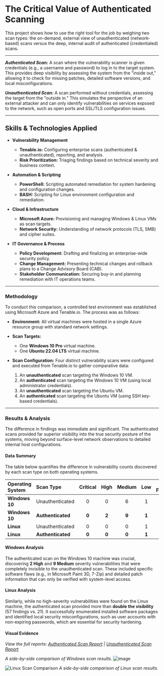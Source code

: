 # The Critical Value of Authenticated Scanning
This project shows how to use the right tool for the job by weighing two scan types: the on-demand, external view of unauthenticated (network-based) scans versus the deep, internal audit of authenticated (credentialed) scans.

---

_**Authenticated Scan:**_ A scan where the vulnerability scanner is given credentials (e.g., a username and password) to log in to the target system. This provides deep visibility by assessing the system from the "inside out," allowing it to check for missing patches, detailed software versions, and local misconfigurations.

_**Unauthenticated Scan:**_ A scan performed without credentials, assessing the target from the "outside in." This simulates the perspective of an external attacker and can only identify vulnerabilities on services exposed to the network, such as open ports and SSL/TLS configuration issues.

---

## Skills & Technologies Applied

* **Vulnerability Management**
    * **Tenable.io:** Configuring enterprise scans (authenticated & unauthenticated), reporting, and analysis.
    * **Risk Prioritization:** Triaging findings based on technical severity and business context.

* **Automation & Scripting**
    * **PowerShell:** Scripting automated remediation for system hardening and configuration changes.
    * **BASH:** Scripting for Linux environment configuration and remediation.

* **Cloud & Infrastructure**
    * **Microsoft Azure:** Provisioning and managing Windows & Linux VMs as scan targets.
    * **Network Security:** Understanding of network protocols (TLS, SMB) and cipher suites.

* **IT Governance & Process**
    * **Policy Development:** Drafting and finalizing an enterprise-wide security policy.
    * **Change Management:** Presenting technical changes and rollback plans to a Change Advisory Board (CAB).
    * **Stakeholder Communication:** Securing buy-in and planning remediation with IT operations teams.
---

### Methodology

To conduct this comparison, a controlled test environment was established using Microsoft Azure and Tenable.io. The process was as follows:

* **Environment:** All virtual machines were hosted in a single Azure resource group with standard network settings.

* **Scan Targets:**
    * One **Windows 10 Pro** virtual machine.
    * One **Ubuntu 22.04 LTS** virtual machine.

* **Scan Configuration:** Four distinct vulnerability scans were configured and executed from Tenable.io to gather comparative data:
    1.  An **unauthenticated** scan targeting the Windows 10 VM.
    2.  An **authenticated** scan targeting the Windows 10 VM (using local administrator credentials).
    3.  An **unauthenticated** scan targeting the Ubuntu VM.
    4.  An **authenticated** scan targeting the Ubuntu VM (using SSH key-based credentials).
  
---

### Results & Analysis

The difference in findings was immediate and significant. The authenticated scans provided far superior visibility into the true security posture of the systems, moving beyond surface-level network observations to detailed internal host configurations.

#### Data Summary

The table below quantifies the difference in vulnerability counts discovered by each scan type on both operating systems.

| Operating System | Scan Type | Critical | High | Medium | Low | Total Findings |
| :--- | :--- | :---: | :---: | :---: | :---: | :---: |
| **Windows 10** | Unauthenticated | 0 | 0 | 6 | 1 | 36 |
| **Windows 10** | **Authenticated** | **0** | **2** | **9** | **1** | **146** |
| **Linux** | Unauthenticated | 0 | 0 | 0 | 1 | 21 |
| **Linux** | **Authenticated** | **0** | **0** | **0** | **1** | **57** |

#### Windows Analysis
The authenticated scan on the Windows 10 machine was crucial, discovering **2 High** and **9 Medium** severity vulnerabilities that were completely invisible to the unauthenticated scan. These included specific software flaws (e.g., in Microsoft Paint 3D, 7-Zip) and detailed patch information that can only be verified with system-level access.

#### Linux Analysis
Similarly, while no high-severity vulnerabilities were found on the Linux machine, the authenticated scan provided more than **double the visibility** (57 findings vs. 21). It successfully enumerated installed software packages and identified local security misconfigurations, such as user accounts with non-expiring passwords, which are essential for security hardening.

#### Visual Evidence

*View the full reports: [Authenticated Scan Report](https://drive.google.com/file/d/1GyB9r4LvCUBFlevMH9nsPWb3DgXb6IVt/view?usp=sharing) | [Unauthenticated Scan Report](https://drive.google.com/file/d/1NLzpGQK0H7FJZQLtWCoNuWQJFUWpQUEj/view?usp=sharing)*

*A side-by-side comparison of Windows scan results.*
![image](https://github.com/user-attachments/assets/47c3afaa-230a-470d-8976-cbe2b414b06c)


![Linux Scan Comparison](URL_to_your_Linux_comparison_image)
*A side-by-side comparison of Linux scan results.*
